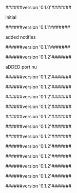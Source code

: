 
######version  '0.1.0'#######

initial



######version  '0.1.1'#######

added notifies



######version  '0.1.1'#######





######version  '0.1.2'#######

aDDED port nu



######version  '0.1.2'#######





######version  '0.1.2'#######





######version  '0.1.2'#######





######version  '0.1.2'#######





######version  '0.1.2'#######





######version  '0.1.2'#######





######version  '0.1.2'#######





######version  '0.1.2'#######





######version  '0.1.2'#######





######version  '0.1.2'#######





######version  '0.1.2'#######





######version  '0.1.2'#######




